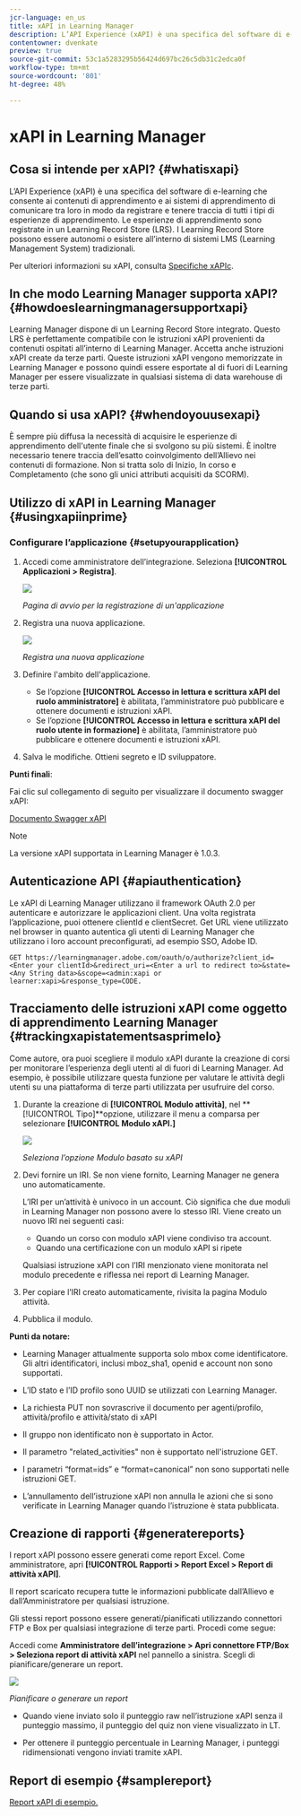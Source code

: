 ```yaml
---
jcr-language: en_us
title: xAPI in Learning Manager
description: L’API Experience (xAPI) è una specifica del software di e-learning che consente ai contenuti di apprendimento e ai sistemi di apprendimento di comunicare tra loro in modo da registrare e tenere traccia di tutti i tipi di esperienze di apprendimento. Le esperienze di apprendimento sono registrate in un Learning Record Store (LRS). I Learning Record Store possono essere autonomi o esistere all’interno di sistemi LMS (Learning Management System) tradizionali.
contentowner: dvenkate
preview: true
source-git-commit: 53c1a5283295b56424d697bc26c5db31c2edca0f
workflow-type: tm+mt
source-wordcount: '801'
ht-degree: 48%

---
```




# xAPI in Learning Manager

## Cosa si intende per xAPI? {#whatisxapi}

L’API Experience (xAPI) è una specifica del software di e-learning che consente ai contenuti di apprendimento e ai sistemi di apprendimento di comunicare tra loro in modo da registrare e tenere traccia di tutti i tipi di esperienze di apprendimento. Le esperienze di apprendimento sono registrate in un Learning Record Store (LRS). I Learning Record Store possono essere autonomi o esistere all’interno di sistemi LMS (Learning Management System) tradizionali.

Per ulteriori informazioni su xAPI, consulta [Specifiche xAPIc](https://github.com/adlnet/xAPI-Spec).

## In che modo Learning Manager supporta xAPI? {#howdoeslearningmanagersupportxapi}

Learning Manager dispone di un Learning Record Store integrato. Questo LRS è perfettamente compatibile con le istruzioni xAPI provenienti da contenuti ospitati all’interno di Learning Manager. Accetta anche istruzioni xAPI create da terze parti. Queste istruzioni xAPI vengono memorizzate in Learning Manager e possono quindi essere esportate al di fuori di Learning Manager per essere visualizzate in qualsiasi sistema di data warehouse di terze parti.

## Quando si usa xAPI? {#whendoyouusexapi}

È sempre più diffusa la necessità di acquisire le esperienze di apprendimento dell&#39;utente finale che si svolgono su più sistemi.  È inoltre necessario tenere traccia dell’esatto coinvolgimento dell’Allievo nei contenuti di formazione. Non si tratta solo di Inizio, In corso e Completamento (che sono gli unici attributi acquisiti da SCORM).

## Utilizzo di xAPI in Learning Manager {#usingxapiinprime}

### Configurare l’applicazione {#setupyourapplication}

1. Accedi come amministratore dell’integrazione. Seleziona **[!UICONTROL Applicazioni > Registra]**.

   ![](assets/appregistration.png)

   *Pagina di avvio per la registrazione di un&#39;applicazione*

1. Registra una nuova applicazione.

   ![](assets/appregistration.png)

   *Registra una nuova applicazione*

1. Definire l&#39;ambito dell&#39;applicazione.

   * Se l’opzione **[!UICONTROL Accesso in lettura e scrittura xAPI del ruolo amministratore]** è abilitata, l’amministratore può pubblicare e ottenere documenti e istruzioni xAPI.
   * Se l’opzione **[!UICONTROL Accesso in lettura e scrittura xAPI del ruolo utente in formazione]** è abilitata, l’amministratore può pubblicare e ottenere documenti e istruzioni xAPI.

1. Salva le modifiche. Ottieni segreto e ID sviluppatore.

**Punti finali**:

Fai clic sul collegamento di seguito per visualizzare il documento swagger xAPI:

[Documento Swagger xAPI](https://learningmanagereu.adobe.com/docs/primeapi/xapi/)

>[!NOTE]
>
>La versione xAPI supportata in Learning Manager è 1.0.3.


## Autenticazione API {#apiauthentication}

Le xAPI di Learning Manager utilizzano il framework OAuth 2.0 per autenticare e autorizzare le applicazioni client. Una volta registrata l’applicazione, puoi ottenere clientId e clientSecret. Get URL viene utilizzato nel browser in quanto autentica gli utenti di Learning Manager che utilizzano i loro account preconfigurati, ad esempio SSO, Adobe ID.

```
GET https://learningmanager.adobe.com/oauth/o/authorize?client_id=<Enter your clientId>&redirect_uri=<Enter a url to redirect to>&state=<Any String data>&scope=<admin:xapi or learner:xapi>&response_type=CODE.
```

## Tracciamento delle istruzioni xAPI come oggetto di apprendimento Learning Manager {#trackingxapistatementsasprimelo}

Come autore, ora puoi scegliere il modulo xAPI durante la creazione di corsi per monitorare l’esperienza degli utenti al di fuori di Learning Manager. Ad esempio, è possibile utilizzare questa funzione per valutare le attività degli utenti su una piattaforma di terze parti utilizzata per usufruire del corso.

1. Durante la creazione di **[!UICONTROL Modulo attività]**, nel **[!UICONTROL Tipo]**opzione, utilizzare il menu a comparsa per selezionare  **[!UICONTROL Modulo xAPI.]**

   ![](assets/xapimodulecreation.png)

   *Seleziona l’opzione Modulo basato su xAPI*

1. Devi fornire un IRI. Se non viene fornito, Learning Manager ne genera uno automaticamente.

   L’IRI per un’attività è univoco in un account. Ciò significa che due moduli in Learning Manager non possono avere lo stesso IRI. Viene creato un nuovo IRI nei seguenti casi:

   * Quando un corso con modulo xAPI viene condiviso tra account.
   * Quando una certificazione con un modulo xAPI si ripete



   Qualsiasi istruzione xAPI con l’IRI menzionato viene monitorata nel modulo precedente e riflessa nei report di Learning Manager.

1. Per copiare l’IRI creato automaticamente, rivisita la pagina Modulo attività.
1. Pubblica il modulo.

**Punti da notare:**

* Learning Manager attualmente supporta solo mbox come identificatore. Gli altri identificatori, inclusi mboz_sha1, openid e account non sono supportati.

* L’ID stato e l’ID profilo sono UUID se utilizzati con Learning Manager.
* La richiesta PUT non sovrascrive il documento per agenti/profilo, attività/profilo e attività/stato di xAPI
* Il gruppo non identificato non è supportato in Actor.
* Il parametro &quot;related_activities&quot; non è supportato nell&#39;istruzione GET.
* I parametri “format=ids” e “format=canonical” non sono supportati nelle istruzioni GET.
* L’annullamento dell’istruzione xAPI non annulla le azioni che si sono verificate in Learning Manager quando l’istruzione è stata pubblicata.

## Creazione di rapporti {#generatereports}

I report xAPI possono essere generati come report Excel. Come amministratore, apri **[!UICONTROL Rapporti > Report Excel > Report di attività xAPI]**.

Il report scaricato recupera tutte le informazioni pubblicate dall’Allievo e dall’Amministratore per qualsiasi istruzione.

Gli stessi report possono essere generati/pianificati utilizzando connettori FTP e Box per qualsiasi integrazione di terze parti. Procedi come segue:

Accedi come **Amministratore dell’integrazione > Apri connettore FTP/Box > Seleziona report di attività xAPI** nel pannello a sinistra. Scegli di pianificare/generare un report.

![](assets/xapischedule.png)

*Pianificare o generare un report*

* Quando viene inviato solo il punteggio raw nell’istruzione xAPI senza il punteggio massimo, il punteggio del quiz non viene visualizzato in LT.

* Per ottenere il punteggio percentuale in Learning Manager, i punteggi ridimensionati vengono inviati tramite xAPI.

## Report di esempio {#samplereport}

[Report xAPI di esempio.](assets/xapireport8842560559890766717csv.zip)

